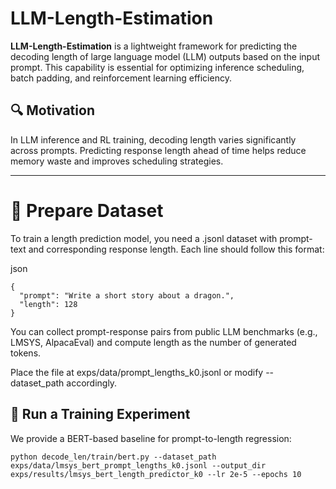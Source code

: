 # LLM-Length-Estimation

**LLM-Length-Estimation** is a lightweight framework for predicting the decoding length of large language model (LLM) outputs based on the input prompt. This capability is essential for optimizing inference scheduling, batch padding, and reinforcement learning efficiency.

## 🔍 Motivation

In LLM inference and RL training, decoding length varies significantly across prompts. Predicting response length ahead of time helps reduce memory waste and improves scheduling strategies.

---

# 📄 Prepare Dataset
To train a length prediction model, you need a .jsonl dataset with prompt-text and corresponding response length. Each line should follow this format:

json
```
{
  "prompt": "Write a short story about a dragon.",
  "length": 128
}
```
You can collect prompt-response pairs from public LLM benchmarks (e.g., LMSYS, AlpacaEval) and compute length as the number of generated tokens.

Place the file at exps/data/prompt_lengths_k0.jsonl or modify --dataset_path accordingly.

## 🚀 Run a Training Experiment
We provide a BERT-based baseline for prompt-to-length regression:
```shell
python decode_len/train/bert.py --dataset_path exps/data/lmsys_bert_prompt_lengths_k0.jsonl --output_dir exps/results/lmsys_bert_length_predictor_k0 --lr 2e-5 --epochs 10
```